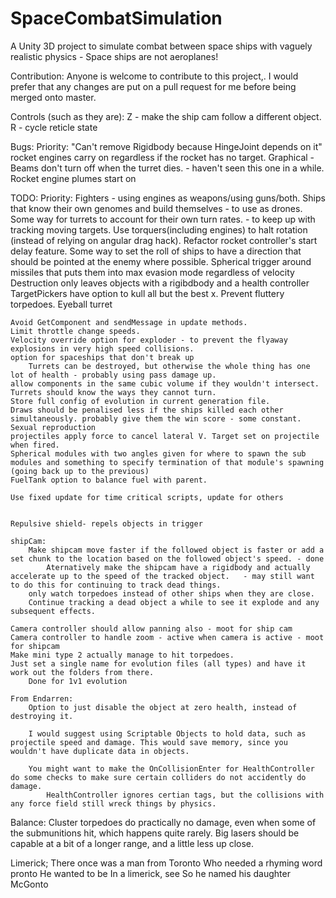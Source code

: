 # SpaceCombatSimulation
A Unity 3D project to simulate combat between space ships with vaguely realistic physics - Space ships are not aeroplanes!

Contribution:
Anyone is welcome to contribute to this project,. I would prefer that any changes are put on a pull request for me before being merged onto master.

Controls (such as they are):
Z - make the ship cam follow a different object.
R - cycle reticle state

Bugs:
    Priority:
        "Can't remove Rigidbody because HingeJoint depends on it"
        rocket engines carry on regardless if the rocket has no target.
    Graphical - Beams don't turn off when the turret dies. - haven't seen this one in a while.
    Rocket engine plumes start on
    

TODO:
    Priority:
        Fighters - using engines as weapons/using guns/both.
        Ships that know their own genomes and build themselves - to use as drones.
        Some way for turrets to account for their own turn rates. - to keep up with tracking moving targets.
        Use torquers(including engines) to halt rotation (instead of relying on angular drag hack).
        Refactor rocket controller's start delay feature.
        Some way to set the roll of ships to have a direction that should be pointed at the enemy where possible.
        Spherical trigger around missiles that puts them into max evasion mode regardless of velocity
        Destruction only leaves objects with a rigibdbody and a health controller
        TargetPickers have option to kull all but the best x.
        Prevent fluttery torpedoes.
        Eyeball turret

    Avoid GetComponent and sendMessage in update methods.
    Limit throttle change speeds.
    Velocity override option for exploder - to prevent the flyaway explosions in very high speed collisions.
    option for spaceships that don't break up   
        Turrets can be destroyed, but otherwise the whole thing has one lot of health - probably using pass damage up.
    allow components in the same cubic volume if they wouldn't intersect.
    Turrets should know the ways they cannot turn.
    Store full config of evolution in current generation file.
    Draws should be penalised less if the ships killed each other simultaneously. probably give them the win score - some constant.
    Sexual reproduction
    projectiles apply force to cancel lateral V. Target set on projectile when fired.
    Spherical modules with two angles given for where to spawn the sub modules and something to specify termination of that module's spawning (going back up to the previous)
    FuelTank option to balance fuel with parent.

    Use fixed update for time critical scripts, update for others


    Repulsive shield- repels objects in trigger

    shipCam:
        Make shipcam move faster if the followed object is faster or add a set chunk to the location based on the followed object's speed. - done
            Aternatively make the shipcam have a rigidbody and actually accelerate up to the speed of the tracked object.   - may still want to do this for continuing to track dead things.
        only watch torpedoes instead of other ships when they are close.
        Continue tracking a dead object a while to see it explode and any subsequent effects.

    Camera controller should allow panning also - moot for ship cam
    Camera controller to handle zoom - active when camera is active - moot for shipcam
    Make mini type 2 actually manage to hit torpedoes.
    Just set a single name for evolution files (all types) and have it work out the folders from there.
        Done for 1v1 evolution

    From Endarren:
        Option to just disable the object at zero health, instead of destroying it.

        I would suggest using Scriptable Objects to hold data, such as projectile speed and damage. This would save memory, since you wouldn't have duplicate data in objects.

        You might want to make the OnCollisionEnter for HealthController do some checks to make sure certain colliders do not accidently do damage.
            HealthController ignores certian tags, but the collisions with any force field still wreck things by physics.

Balance:
    Cluster torpedoes do practically no damage, even when some of the submunitions hit, which happens quite rarely.
    Big lasers should be capable at a bit of a longer range, and a little less up close.

Limerick;
There once was a man from Toronto
Who needed a rhyming word pronto
He wanted to be 
In a limerick, see
So he named his daughter McGonto